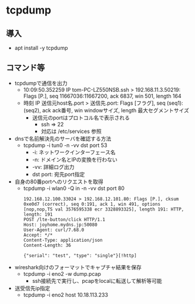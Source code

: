 # tcpdump

## 導入

* apt install -y tcpdump

## コマンド等

* tcpdumpで通信を出力
  * 10:09:50.352259 IP tom-PC-LZ550NSB.ssh > 192.168.11.3.50219: Flags [P.], seq 11667036:11667200, ack 6837, win 501, length 164
  * 時刻 IP 送信元host名.port > 送信先.port: Flags [フラグ], seq (seq1):(seq2), ack ack番号, win windowサイズ, length 最大セグメントサイズ
      * 送信元のportはプロトコル名で表示される
          * ssh => 22
          * 対応は /etc/services 参照
* dnsで名前解決先のサーバを確認する方法
  * tcpdump -i tun0 -n -vv dst port 53
    * -i: ネットワークインターフェース名
    * -n: ドメイン名とIPの変換を行わない
    * -vv: 詳細ログ出力
    * dst port: 宛先port指定
* 自身の80番portへのリクエストを取得
  * tcpdump -i wlan0 -Q in -n -vv dst port 80
    ```
    192.168.12.100.33024 > 192.168.12.101.80: Flags [P.], cksum 0xe0d7 (correct), seq 0:191, ack 1, win 491, options [nop,nop,TS val 3576595338 ecr 3328893325], length 191: HTTP, length: 191
    POST /lte-button/click HTTP/1.1
    Host: joyhome.mydns.jp:50080
    User-Agent: curl/7.68.0
    Accept: */*
    Content-Type: application/json
    Content-Length: 36

    {"serial": "test", "type": "single"}[!http]
    ```
* wireshark向けのフォーマットでキャプチャ結果を保存
  * tcpdump -i eno2 -w dump.pcap
    * ssh接続先で実行し、pcapをlocalに転送して解析等可能
* 送受信先ip指定
  * tcpdump -i eno2 host 10.18.113.233